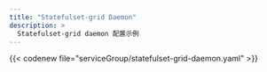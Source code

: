 ```yaml
---
title: "Statefulset-grid Daemon"
description: >
  Statefulset-grid daemon 配置示例
---
```


{{< codenew file="serviceGroup/statefulset-grid-daemon.yaml" >}}
